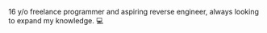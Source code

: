 16 y/o freelance programmer and aspiring reverse engineer, always looking to expand my knowledge. 💻
